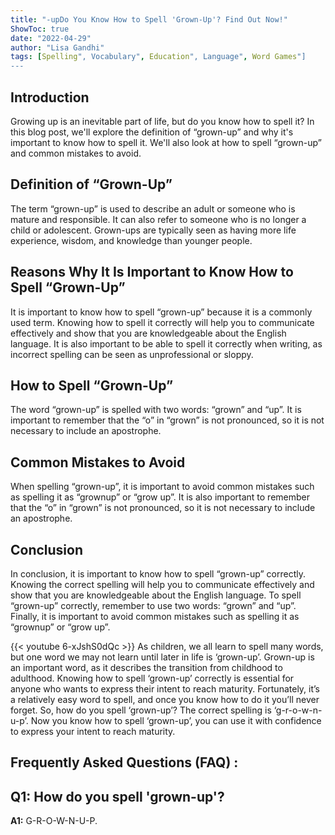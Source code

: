 ```yaml
---
title: "-upDo You Know How to Spell 'Grown-Up'? Find Out Now!"
ShowToc: true 
date: "2022-04-29"
author: "Lisa Gandhi" 
tags: [Spelling", Vocabulary", Education", Language", Word Games"]
---
```

## Introduction 

Growing up is an inevitable part of life, but do you know how to spell it? In this blog post, we'll explore the definition of “grown-up” and why it's important to know how to spell it. We'll also look at how to spell “grown-up” and common mistakes to avoid.

## Definition of “Grown-Up”

The term “grown-up” is used to describe an adult or someone who is mature and responsible. It can also refer to someone who is no longer a child or adolescent. Grown-ups are typically seen as having more life experience, wisdom, and knowledge than younger people.

## Reasons Why It Is Important to Know How to Spell “Grown-Up”

It is important to know how to spell “grown-up” because it is a commonly used term. Knowing how to spell it correctly will help you to communicate effectively and show that you are knowledgeable about the English language. It is also important to be able to spell it correctly when writing, as incorrect spelling can be seen as unprofessional or sloppy.

## How to Spell “Grown-Up”

The word “grown-up” is spelled with two words: “grown” and “up”. It is important to remember that the “o” in “grown” is not pronounced, so it is not necessary to include an apostrophe.

## Common Mistakes to Avoid

When spelling “grown-up”, it is important to avoid common mistakes such as spelling it as “grownup” or “grow up”. It is also important to remember that the “o” in “grown” is not pronounced, so it is not necessary to include an apostrophe.

## Conclusion

In conclusion, it is important to know how to spell “grown-up” correctly. Knowing the correct spelling will help you to communicate effectively and show that you are knowledgeable about the English language. To spell “grown-up” correctly, remember to use two words: “grown” and “up”. Finally, it is important to avoid common mistakes such as spelling it as “grownup” or “grow up”.

{{< youtube 6-xJshS0dQc >}} 
As children, we all learn to spell many words, but one word we may not learn until later in life is ‘grown-up’. Grown-up is an important word, as it describes the transition from childhood to adulthood. Knowing how to spell ‘grown-up’ correctly is essential for anyone who wants to express their intent to reach maturity. Fortunately, it’s a relatively easy word to spell, and once you know how to do it you’ll never forget. So, how do you spell ‘grown-up’? The correct spelling is ‘g-r-o-w-n-u-p’. Now you know how to spell ‘grown-up’, you can use it with confidence to express your intent to reach maturity.

## Frequently Asked Questions (FAQ) :
## Q1: How do you spell 'grown-up'?
**A1:** G-R-O-W-N-U-P.






